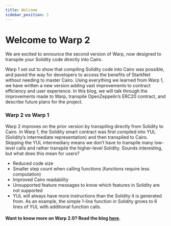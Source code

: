 ```yaml
---
title: Welcome
sidebar_position: 1
---
```


# Welcome to Warp 2

We are excited to announce the second version of Warp, now designed to transpile your Solidity code directly into Cairo.

Warp 1 set out to show that compiling Solidity code into Cairo was possible, and paved the way for developers to access the benefits of StarkNet without needing to master Cairo. Using everything we learned from Warp 1, we have written a new version adding vast improvements to contract efficiency and user experience. In this blog, we will talk through the improvements made to Warp, transpile OpenZeppelin’s ERC20 contract, and describe future plans for the project.

### Warp 2 vs Warp 1

Warp 2 improves on the prior version by transpiling directly from Solidity to Cairo. In Warp 1, the Solidity smart contract was first compiled into YUL (Solidity’s intermediate representation) and then transpiled to Cairo. Skipping the YUL intermediary means we don’t have to transpile many low-level calls and rather transpile the higher-level Solidity. Sounds interesting, but what does this mean for users?

- Reduced code size
- Smaller step count when calling functions (functions require less computation)
- Improved Cairo readability
- Unsupported feature messages to know which features in Solidity are not supported
- YUL will always have more instructions than the Solidity it is generated from. As an example, the simple 1-line function in Solidity grows to 6 lines of YUL with additional function calls.

#### Want to know more on Warp 2.0? Read the blog [here](https://medium.com/nethermind-eth/warp-2-0-transpiling-directly-from-solidity-to-cairo-9bf41a6d26ee).
